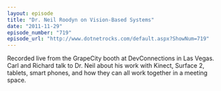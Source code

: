 ```yaml
---
layout: episode
title: "Dr. Neil Roodyn on Vision-Based Systems"
date: "2011-11-29"
episode_number: "719"
episode_url: "http://www.dotnetrocks.com/default.aspx?ShowNum=719"
---
```


Recorded live from the GrapeCity booth at DevConnections in Las Vegas. Carl and Richard talk to Dr. Neil about his work with Kinect, Surface 2, tablets, smart phones, and how they can all work together in a meeting space.

